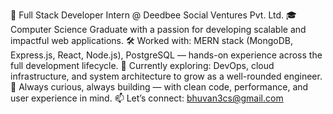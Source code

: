 💼 Full Stack Developer Intern @ Deedbee Social Ventures Pvt. Ltd.
🎓 Computer Science Graduate with a passion for developing scalable and impactful web applications.
🛠️ Worked with: MERN stack (MongoDB, Express.js, React, Node.js), PostgreSQL — hands-on experience across the full development lifecycle.
🌱 Currently exploring: DevOps, cloud infrastructure, and system architecture to grow as a well-rounded engineer.
🚀 Always curious, always building — with clean code, performance, and user experience in mind.
📫 Let’s connect: bhuvan3cs@gmail.com

